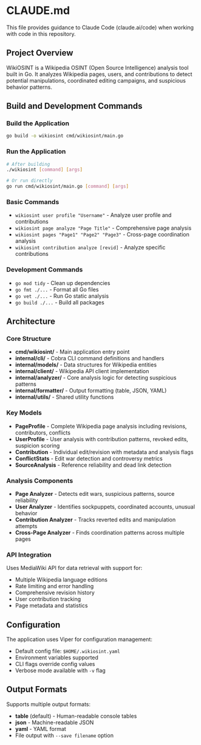 # CLAUDE.md

This file provides guidance to Claude Code (claude.ai/code) when working with code in this repository.

## Project Overview

WikiOSINT is a Wikipedia OSINT (Open Source Intelligence) analysis tool built in Go. It analyzes Wikipedia pages, users, and contributions to detect potential manipulations, coordinated editing campaigns, and suspicious behavior patterns.

## Build and Development Commands

### Build the Application
```bash
go build -o wikiosint cmd/wikiosint/main.go
```

### Run the Application
```bash
# After building
./wikiosint [command] [args]

# Or run directly
go run cmd/wikiosint/main.go [command] [args]
```

### Basic Commands
- `wikiosint user profile "Username"` - Analyze user profile and contributions
- `wikiosint page analyze "Page Title"` - Comprehensive page analysis  
- `wikiosint pages "Page1" "Page2" "Page3"` - Cross-page coordination analysis
- `wikiosint contribution analyze [revid]` - Analyze specific contributions

### Development Commands
- `go mod tidy` - Clean up dependencies
- `go fmt ./...` - Format all Go files
- `go vet ./...` - Run Go static analysis
- `go build ./...` - Build all packages

## Architecture

### Core Structure
- **cmd/wikiosint/** - Main application entry point
- **internal/cli/** - Cobra CLI command definitions and handlers
- **internal/models/** - Data structures for Wikipedia entities
- **internal/client/** - Wikipedia API client implementation
- **internal/analyzer/** - Core analysis logic for detecting suspicious patterns
- **internal/formatter/** - Output formatting (table, JSON, YAML)
- **internal/utils/** - Shared utility functions

### Key Models
- **PageProfile** - Complete Wikipedia page analysis including revisions, contributors, conflicts
- **UserProfile** - User analysis with contribution patterns, revoked edits, suspicion scoring
- **Contribution** - Individual edit/revision with metadata and analysis flags
- **ConflictStats** - Edit war detection and controversy metrics
- **SourceAnalysis** - Reference reliability and dead link detection

### Analysis Components
- **Page Analyzer** - Detects edit wars, suspicious patterns, source reliability
- **User Analyzer** - Identifies sockpuppets, coordinated accounts, unusual behavior
- **Contribution Analyzer** - Tracks reverted edits and manipulation attempts
- **Cross-Page Analyzer** - Finds coordination patterns across multiple pages

### API Integration
Uses MediaWiki API for data retrieval with support for:
- Multiple Wikipedia language editions
- Rate limiting and error handling
- Comprehensive revision history
- User contribution tracking
- Page metadata and statistics

## Configuration

The application uses Viper for configuration management:
- Default config file: `$HOME/.wikiosint.yaml`
- Environment variables supported
- CLI flags override config values
- Verbose mode available with `-v` flag

## Output Formats

Supports multiple output formats:
- **table** (default) - Human-readable console tables
- **json** - Machine-readable JSON
- **yaml** - YAML format
- File output with `--save filename` option
